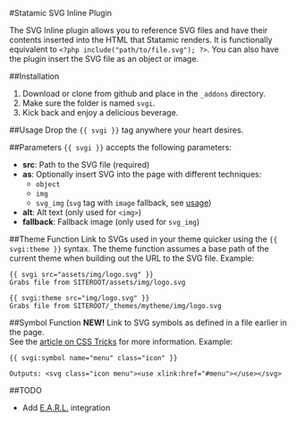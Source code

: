 #Statamic SVG Inline Plugin

The SVG Inline plugin allows you to reference SVG files and have their contents inserted into the HTML that Statamic renders. It is functionally equivalent to `<?php include("path/to/file.svg"); ?>`. You can also have the plugin insert the SVG file as an object or image.

##Installation
1. Download or clone from github and place in the `_addons` directory.
2. Make sure the folder is named `svgi`.
3. Kick back and enjoy a delicious beverage. 

##Usage
Drop the `{{ svgi }}` tag anywhere your heart desires.

##Parameters
`{{ svgi }}` accepts the following parameters:
 - __src__: Path to the SVG file (required)
 - __as__: Optionally insert SVG into the page with different techniques:
   - `object`
   - `img`
   - `svg_img` (`svg` tag with `image` fallback, see [usage](http://lynn.ru/examples/svg/en.html))
 - __alt__: Alt text (only used for `<img>`)
 - __fallback__: Fallback image (only used for `svg_img`)
 
##Theme Function
Link to SVGs used in your theme quicker using the `{{ svgi:theme }}` syntax. The theme function assumes a base path of the current theme when building out the URL to the SVG file. Example:
```
{{ svgi src="assets/img/logo.svg" }}
Grabs file from SITEROOT/assets/img/logo.svg
 
{{ svgi:theme src="img/logo.svg" }}
Grabs file from SITEROOT/_themes/mytheme/img/logo.svg
```

##Symbol Function
__NEW!__ Link to SVG symbols as defined in a file earlier in the page.  
See the [article on CSS Tricks](http://css-tricks.com/svg-sprites-use-better-icon-fonts/) for more information. 
Example:
```
{{ svgi:symbol name="menu" class="icon" }}

Outputs: <svg class="icon menu"><use xlink:href="#menu"></use></svg>
```
 
##TODO
 - Add [E.A.R.L.](https://github.com/raygesualdo/statamic-earl) integration